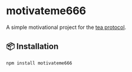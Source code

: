 # motivateme666

A simple motivational project for the [tea protocol](https://tea.xyz).

## 📦 Installation

```bash
npm install motivateme666

